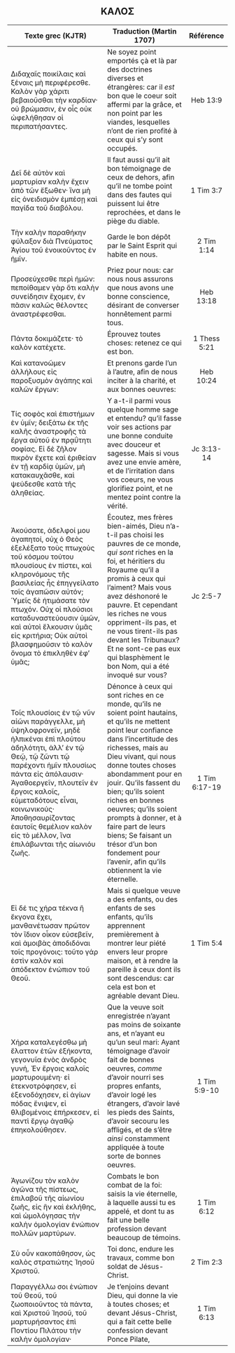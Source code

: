<h2 align="center">ΚΑΛΟΣ</h2>

|Texte grec (KJTR)|Traduction (Martin 1707)|Référence|
|-----|-----|:---:
Διδαχαῖς ποικίλαις καὶ ξέναις μὴ περιφέρεσθε. Καλὸν γὰρ χάριτι βεβαιοῦσθαι τὴν καρδίαν· οὐ βρώμασιν, ἐν οἷς οὐκ ὠφελήθησαν οἱ περιπατήσαντες.|Ne soyez point emportés çà et là par des doctrines diverses et étrangères: car il _est_ bon que le coeur soit affermi par la grâce, et non point par les viandes, lesquelles n’ont de rien profité à ceux qui s’y sont occupés.|Heb 13:9|
Δεῖ δὲ αὐτὸν καὶ μαρτυρίαν καλὴν ἔχειν ἀπὸ τῶν ἔξωθεν· ἵνα μὴ εἰς ὀνειδισμὸν ἐμπέσῃ καὶ παγίδα τοῦ διαβόλου.|Il faut aussi qu’il ait bon témoignage de ceux de dehors, afin qu’il ne tombe point dans des fautes qui puissent lui être reprochées, et dans le piège du diable.|1 Tim 3:7|
Τὴν καλὴν παραθήκην φύλαξον διὰ Πνεύματος Ἁγίου τοῦ ἐνοικοῦντος ἐν ἡμῖν.|Garde le bon dépôt par le Saint Esprit qui habite en nous.|2 Tim 1:14|
Προσεύχεσθε περὶ ἡμῶν: πεποίθαμεν γὰρ ὅτι καλὴν συνείδησιν ἔχομεν, ἐν πᾶσιν καλῶς θέλοντες ἀναστρέφεσθαι.|Priez pour nous: car nous nous assurons que nous avons une bonne conscience, désirant de converser honnêtement parmi tous.|Heb 13:18|
Πάντα δοκιμάζετε· τὸ καλὸν κατέχετε.|Éprouvez toutes choses: retenez ce qui est bon.|1 Thess 5:21|
Καὶ κατανοῶμεν ἀλλήλους εἰς παροξυσμὸν ἀγάπης καὶ καλῶν ἔργων:|Et prenons garde l’un à l’autre, afin de nous inciter à la charité, et aux bonnes oeuvres:|Heb 10:24|
 Τίς σοφὸς καὶ ἐπιστήμων ἐν ὑμῖν; δειξάτω ἐκ τῆς καλῆς ἀναστροφῆς τὰ ἔργα αὐτοῦ ἐν πρᾳΰτητι σοφίας. Εἰ δὲ ζῆλον πικρὸν ἔχετε καὶ ἐριθείαν ἐν τῇ καρδίᾳ ὑμῶν, μὴ κατακαυχᾶσθε, καὶ ψεύδεσθε κατὰ τῆς ἀληθείας. |Y a-t-il parmi vous quelque homme sage et entendu? qu’il fasse voir ses actions par une bonne conduite avec douceur et sagesse. Mais si vous avez une envie amère, et de l’irritation dans vos coeurs, ne vous glorifiez point, et ne mentez point contre la vérité. |Jc 3:13-14|
 Ἀκούσατε, ἀδελφοί μου ἀγαπητοί, οὐχ ὁ Θεὸς ἐξελέξατο τοὺς πτωχοὺς τοῦ κόσμου τούτου πλουσίους ἐν πίστει, καὶ κληρονόμους τῆς βασιλείας ἧς ἐπηγγείλατο τοῖς ἀγαπῶσιν αὐτόν; Ὑμεῖς δὲ ἠτιμάσατε τὸν πτωχόν. Οὐχ οἱ πλούσιοι καταδυναστεύουσιν ὑμῶν, καὶ αὐτοὶ ἕλκουσιν ὑμᾶς εἰς κριτήρια; Οὐκ αὐτοὶ βλασφημοῦσιν τὸ καλὸν ὄνομα τὸ ἐπικληθὲν ἐφʼ ὑμᾶς;|Écoutez, mes frères bien-aimés, Dieu n’a-t-il pas choisi les pauvres de ce monde, _qui sont_ riches en la foi, et héritiers du Royaume qu’il a promis à ceux qui l’aiment? Mais vous avez déshonoré le pauvre. Et cependant les riches ne vous oppriment-ils pas, et ne vous tirent-ils pas devant les Tribunaux? Et ne sont-ce pas eux qui blasphèment le bon Nom, qui a été invoqué sur vous? |Jc 2:5-7|
 Τοῖς πλουσίοις ἐν τῷ νῦν αἰῶνι παράγγελλε, μὴ ὑψηλοφρονεῖν, μηδὲ ἠλπικέναι ἐπὶ πλούτου ἀδηλότητι, ἀλλʼ ἐν τῷ Θεῷ, τῷ ζῶντι τῷ παρέχοντι ἡμῖν πλουσίως πάντα εἰς ἀπόλαυσιν· Ἀγαθοεργεῖν, πλουτεῖν ἐν ἔργοις καλοῖς, εὐμεταδότους εἶναι, κοινωνικούς· Ἀποθησαυρίζοντας ἑαυτοῖς θεμέλιον καλὸν εἰς τὸ μέλλον, ἵνα ἐπιλάβωνται τῆς αἰωνιόυ ζωῆς.|Dénonce à ceux qui sont riches en ce monde, qu’ils ne soient point hautains, et qu’ils ne mettent point leur confiance dans l’incertitude des richesses, mais au Dieu vivant, qui nous donne toutes choses abondamment pour en jouir. Qu’ils fassent du bien; qu’ils soient riches en bonnes oeuvres; qu’ils soient prompts à donner, et à faire part de leurs biens; Se faisant un trésor d’un bon fondement pour l’avenir, afin qu’ils obtiennent la vie éternelle. |1 Tim 6:17-19|
Εἰ δέ τις χήρα τέκνα ἢ ἔκγονα ἔχει, μανθανέτωσαν πρῶτον τὸν ἴδιον οἶκον εὐσεβεῖν, καὶ ἀμοιβὰς ἀποδιδόναι τοῖς προγόνοις: τοῦτο γάρ ἐστὶν καλὸν καὶ ἀπόδεκτον ἐνώπιον τοῦ Θεοῦ.|Mais si quelque veuve a des enfants, ou des enfants de ses enfants, qu’ils apprennent premièrement à montrer leur piété envers leur propre maison, et à rendre la pareille à ceux dont ils sont descendus: car cela est bon et agréable devant Dieu.|1 Tim 5:4|
 Χήρα καταλεγέσθω μὴ ἔλαττον ἐτῶν ἑξήκοντα, γεγονυῖα ἑνὸς ἀνδρὸς γυνή, Ἐν ἔργοις καλοῖς μαρτυρουμένη· εἰ ἐτεκνοτρόφησεν, εἰ ἐξενοδόχησεν, εἰ ἁγίων πόδας ἔνιψεν, εἰ θλιβομένοις ἐπήρκεσεν, εἰ παντὶ ἔργῳ ἀγαθῷ ἐπηκολούθησεν.|Que la veuve soit enregistrée n’ayant pas moins de soixante ans, et n’ayant eu qu’un seul mari: Ayant témoignage d’avoir fait de bonnes oeuvres, _comme_ d’avoir nourri ses propres enfants, d’avoir logé les étrangers, d’avoir lavé les pieds des Saints, d’avoir secouru les affligés, et de s’être _ainsi_ constamment appliquée à toute sorte de bonnes oeuvres. |1 Tim 5:9-10|
Ἀγωνίζου τὸν καλὸν ἀγῶνα τῆς πίστεως, ἐπιλαβοῦ τῆς αἰωνίου ζωῆς, εἰς ἣν καὶ ἐκλήθης, καὶ ὡμολόγησας τὴν καλὴν ὁμολογίαν ἐνώπιον πολλῶν μαρτύρων.|Combats le bon combat de la foi: saisis la vie éternelle, à laquelle aussi tu es appelé, et dont tu as fait une belle profession devant beaucoup de témoins.|1 Tim 6:12|
Σὺ οὖν κακοπάθησον, ὡς καλὸς στρατιώτης Ἰησοῦ Χριστοῦ. |Toi donc, endure les travaux, comme bon soldat de Jésus-Christ.|2 Tim 2:3|
Παραγγέλλω σοι ἐνώπιον τοῦ Θεοῦ, τοῦ ζωοποιοῦντος τὰ πάντα, καὶ Χριστοῦ Ἰησοῦ, τοῦ μαρτυρήσαντος ἐπὶ Ποντίου Πιλάτου τὴν καλὴν ὁμολογίαν·|Je t’enjoins devant Dieu, qui donne la vie à toutes choses; et devant Jésus-Christ, qui a fait cette belle confession devant Ponce Pilate,|1 Tim 6:13|

